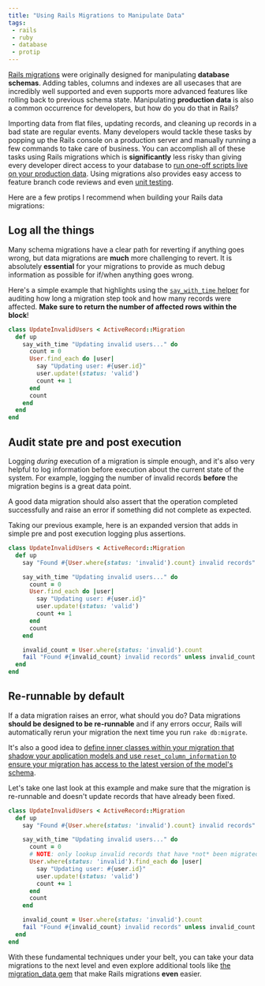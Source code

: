 ```yaml
---
title: "Using Rails Migrations to Manipulate Data"
tags:
 - rails
 - ruby
 - database
 - protip
---
```


[Rails migrations](http://guides.rubyonrails.org/migrations.html) were originally designed for manipulating **database schemas**.  Adding tables, columns and indexes are all usecases that are incredibly well supported and even supports more advanced features like rolling back to previous schema state.  Manipulating **production data** is also a common occurrence for developers, but how do you do that in Rails?


Importing data from flat files, updating records, and cleaning up records in a bad state are regular events.  Many developers would tackle these tasks by popping up the Rails console on a production server and manually running a few commands to take care of business.  You can accomplish all of these tasks using Rails migrations which is **significantly** less risky than giving every developer direct access to your database to [run one-off scripts live on your production data](http://codingsanctum.com/wp-content/uploads/2011/11/doitlive.jpg).  Using migrations also provides easy access to feature branch code reviews and even [unit testing](http://blog.carbonfive.com/2011/01/27/start-testing-your-migrations-right-now/).

Here are a few protips I recommend when building your Rails data migrations:

## Log all the things

Many schema migrations have a clear path for reverting if anything goes wrong, but data migrations are **much** more challenging to revert.  It is absolutely **essential** for your migrations to provide as much debug information as possible for if/when anything goes wrong.

Here's a simple example that highlights using the [`say_with_time` helper](http://rails-bestpractices.com/posts/46-use-say-and-say_with_time-in-migrations-to-make-a-useful-migration-log) for auditing how long a migration step took and how many records were affected.  **Make sure to return the number of affected rows within the block**!


```ruby
class UpdateInvalidUsers < ActiveRecord::Migration
  def up
    say_with_time "Updating invalid users..." do
      count = 0
      User.find_each do |user|
        say "Updating user: #{user.id}"
        user.update!(status: 'valid')
        count += 1
      end
      count
    end
  end
end
```

## Audit state pre and post execution

Logging *during* execution of a migration is simple enough, and it's also very helpful to log information before execution about the current state of the system.  For example, logging the number of invalid records **before** the migration begins is a great data point.

A good data migration should also assert that the operation completed successfully and raise an error if something did not complete as expected.

Taking our previous example, here is an expanded version that adds in simple pre and post execution logging plus assertions.


```ruby
class UpdateInvalidUsers < ActiveRecord::Migration
  def up
    say "Found #{User.where(status: 'invalid').count} invalid records"

    say_with_time "Updating invalid users..." do
      count = 0
      User.find_each do |user|
        say "Updating user: #{user.id}"
        user.update!(status: 'valid')
        count += 1
      end
      count
    end

    invalid_count = User.where(status: 'invalid').count
    fail "Found #{invalid_count} invalid records" unless invalid_count == 0
  end
end
```

## Re-runnable by default

If a data migration raises an error, what should you do?  Data migrations **should be designed to be re-runnable** and if any errors occur, Rails will automatically rerun your migration the next time you run `rake db:migrate`.

It's also a good idea to [define inner classes within your migration that shadow your application models and use `reset_column_information` to ensure your migration has access to the latest version of the model's schema](http://guides.rubyonrails.org/migrations.html#using-models-in-your-migrations).

Let's take one last look at this example and make sure that the migration is re-runnable and doesn't update records that have already been fixed.

```ruby
class UpdateInvalidUsers < ActiveRecord::Migration
  def up
    say "Found #{User.where(status: 'invalid').count} invalid records"

    say_with_time "Updating invalid users..." do
      count = 0
      # NOTE: only lookup invalid records that have *not* been migrated
      User.where(status: 'invalid').find_each do |user|
        say "Updating user: #{user.id}"
        user.update!(status: 'valid')
        count += 1
      end
      count
    end

    invalid_count = User.where(status: 'invalid').count
    fail "Found #{invalid_count} invalid records" unless invalid_count == 0
  end
end
```

With these fundamental techniques under your belt, you can take your data migrations to the next level and even explore additional tools like [the migration_data gem](http://railsguides.net/change-data-in-migrations-like-a-boss/) that make Rails migrations **even** easier.
